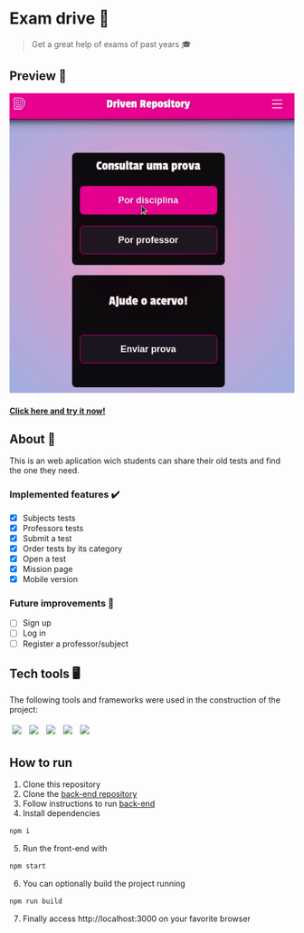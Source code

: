 # Exam drive :memo:
> Get a great help of exams of past years :mortar_board:
## Preview 👀
![Repoprovas preview](./src/assets/preview.gif) 
#### [Click here and try it now!](https://project-repo-provas-front-end.vercel.app/)
## About 🔎
This is an web aplication wich students can share their old tests and find the one they need.
### Implemented features :heavy_check_mark:
- [x] Subjects tests
- [x] Professors tests
- [x] Submit a test
- [x] Order tests by its category
- [x] Open a test 
- [x] Mission page 
- [x] Mobile version
### Future improvements 🔮
- [ ] Sign up
- [ ] Log in
- [ ] Register a professor/subject
## Tech tools 🖥️
The following tools and frameworks were used in the construction of the project:<br>
<p>
  <img style='margin: 5px;' src='https://img.shields.io/badge/styled-components%20-%2320232a.svg?&style=for-the-badge&color=b8679e&logo=styled-components&logoColor=%3a3a3a'>
  <img style='margin: 5px;' src='https://img.shields.io/badge/axios%20-%2320232a.svg?&style=for-the-badge&color=informational'>
  <img style='margin: 5px;' src="https://img.shields.io/badge/react-app%20-%2320232a.svg?&style=for-the-badge&color=60ddf9&logo=react&logoColor=%2361DAFB"/>
  <img style='margin: 5px;' src="https://img.shields.io/badge/react_route%20-%2320232a.svg?&style=for-the-badge&logo=react&logoColor=%2361DAFB"/>
  <img style='margin: 5px;' src='https://img.shields.io/badge/react-icons%20-%2320232a.svg?&style=for-the-badge&color=f28dc7&logo=react-icons&logoColor=%2361DAFB'>
</p>

## How to run

1. Clone this repository
2. Clone the [back-end repository](https://github.com/jotabraga/examdrive-backend)
3. Follow instructions to run [back-end](https://github.com/jotabraga/examdrive-backend)
4. Install dependencies
```bash
npm i
```
5. Run the front-end with
```bash
npm start
```
6. You can optionally build the project running
```bash
npm run build
```
7. Finally access http://localhost:3000 on your favorite browser 
